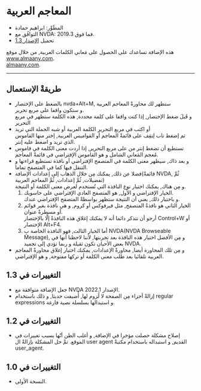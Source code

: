 # المعاجم العربية #

*	المطَوِّر: ابراهيم حمادة
*	التوافُق مع NVDA: 2019.3 فما فوق.
*	تحميل [الإصدار 1.3][1]

هذه الإضافة تساعدك على الحصول على مَعاني الكلمات العربية, من خلال موقع www.almaany.com.  
[almaany.com](https://www.almaany.com/ar/dict/ar-ar/ ).

***

## طريقةْ الإستعمال 

*	بالضغط على الإختصار nvda+Alt+M, ستظهر لك محاورةْ المعاجم العربية  
و ستكون واقفا على مربع تحرير.  
و قَبلَ ضغط الإختصار, إذا كنت واقفا على كلمة محددة, هذه الكلمة ستظهر في مربع التحرير  
*	أو اكتب في مربع التحرير الكلمة العربية أو شبه الجملة التي تريد  
ثم إضغط تاب لِتقِف على قائمةْ المعاجم أو القواميس العربية, إختر منها القاموس الذي تريد و اضغط عليه إنتر.  
*	تستطيع أن تضغط إنتر من على مربع التحرير, إذا أردت معنى الكلمة في قاموس مُعجم المَعاني الشامل و هو القاموس الإفتراضي في قائمةْ المعاجم.  
*	و بعد ذاك, سيظهر معنى الكلمة في  المتصفح الإفتراضي أو نافذة تستطيع قراءتها و التنقل فيها كما في المتصفح تماما.  
*	فضلا عن ذلك, يمكنك مِن خلال الذهاب إلى إعدادات الإضافة(قائمةْ NVDA, ثُمَّ تفضيلات, ثُمَّ إعدادات, ثُمَّ المعاجم العربية)  
و مِن هناك, يمكنك اختيار نوع النافذة التي تُستخدم لعرض معنى الكلمة أو النتيجة.  
	1.	الخيار الإفتراضي و الأول, هو المتصفح العادي الإفتراضي على حاسوبك.  
و باختيار ذلك, يعني أن النتيجة ستظهر بواسطةْ المتصفح الإفتراضي عندك.  
	2.	الخيار الثاني هو نافذةْ المتصفح, مثل فيرفوكس أو كروم, و هي نافذة بغير قوائم أو مسطرةْ عنوان.  
أرجو أن تتذكر دائما أنه لا يمكنك إغلاق هذه النافذةْ إلَّا بالإختصار Control+W أو الإختصار Alt+F4.  
	3.	أما الخيار الثالث, فهو النافذة الخاصة بِ NVDA(NVDA Browseable Message), و مِن الأفضل اختيار هذه النافذة بعد تجربتها, لأننا لاحظنا أنها في بعض الأحيان تكون ثقيلة و ربما تؤدي إلى تجميد NVDA.  
*	و مِن تلك المحاورة أيضا, محاورةْ الإعدادات, يمكنك اختيار إغلاق محاورةْ المعاجم العربية تلقائيا بعد طلب معنى الكلمة أو تركها مفتوحة, و هو الإفتراضي.  

## التغييرات في  1.3 ##

*	جعل الإضافة متوافقة مع NVDA الإصدار 2022.1.
*	إزالةْ أجزاء مِن الصفحة لا لُزوم لها, أُضيفت حديثا, و ذلك باستخدام  regular expressions و استبدالها بسلسلة نصية فارغة.

## التغييرات في  1.2 ##

*	إصلاح مشكلة حصلت مؤخرا في الإضافة, و أغلب الظن أنّها بسبب تغييرات في الموقع.
تمَّ حل المشكلة بإزالةْ ال user agent القديم, و استبداله باستخدام مكتبةْ user_agent.

## التغييرات في  1.0 ##

*	النسخة الأولى.

[1]: https://github.com/ibrahim-s/maagimAraby/releases/download/1.3/maagimAraby-1.3.nvda-addon